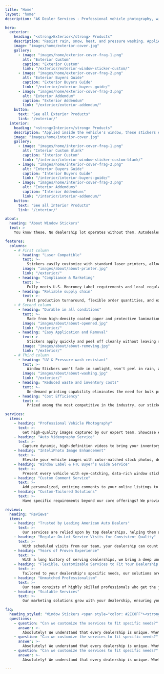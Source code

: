 ```yaml
---
title: "Home"
layout: "home"
description: "AK Dealer Services - Professional vehicle photography, window labels, videography, and more for auto dealerships."

hero:
  exterior:
    heading: "<strong>Exterior</strong> Products"
    description: "Resist rain, snow, heat, and pressure washing. Applied outside windows, they stay clear, peel off without damaging tint, and boost your lot's professional look."
    image: "images/home/exterior-cover.jpg"
    gallery:
      - image: "images/home/exterior-cover-frag-1.png"
        alt: "Exterior Custom"
        caption: "Exterior Custom"
        link: "/exterior/exterior-window-sticker-custom/"
      - image: "images/home/exterior-cover-frag-2.png"
        alt: "Exterior Buyers Guide"
        caption: "Exterior Buyers Guide"
        link: "/exterior/exterior-buyers-guide/"
      - image: "images/home/exterior-cover-frag-3.png"
        alt: "Exterior Addendum"
        caption: "Exterior Addendum"
        link: "/exterior/exterior-addendum/"
    button:
      text: "See all Exterior Products"
      link: "/exterior/"
  interior:
    heading: "<strong>Interior</strong> Products"
    description: "Applied inside the vehicle's window, these stickers deliver a clean, professional look. Ideal for standard conditions and provide clear visibility from outside."
    image: "images/home/interior-cover.jpg"
    gallery:
      - image: "images/home/interior-cover-frag-1.png"
        alt: "Interior Custom Blank"
        caption: "Interior Custom"
        link: "/interior/interior-window-sticker-custom-blank/"
      - image: "images/home/interior-cover-frag-2.png"
        alt: "Interior Buyers Guide"
        caption: "Interior Buyers Guide"
        link: "/interior/interior-buyers-guide/"
      - image: "images/home/interior-cover-frag-3.png"
        alt: "Interior Addendums"
        caption: "Interior Addendums"
        link: "/interior/interior-addendum/"
    button:
      text: "See all Interior Products"
      link: "/interior/"

about:
  heading: "About Window Stickers"
  text: >
    You know these. No dealership lot operates without them. Autodealer Window Stickers meet Monroney Label requirements and give vehicles a clean professional look. Made from tough coated paper, they install in minutes, survive sunlight, rain and pressure washing, and peel off cleanly with no residue. We offer a complete set of sticker variants including blank forms, custom-print templates, Buyers Guides and Addendums so your inventory stays compliant, organized and ready to sell.

features:
  columns:
    - # First column
      - heading: "Laser Compatible"
        text: >- 
          Stickers easily customize with standard laser printers, allowing dealerships to conveniently print accurate, vehicle-specific information at their location.
        image: "images/about/about-printer.jpg"
        link: "/exterior/"
      - heading: "Compliance & Marketing"
        text: >-
          Fully meets U.S. Monroney Label requirements and local regulations. Doubles as a branding tool with dealer colors, logo, and contact details—reinforcing brand identity at first glance.
      - heading: "Reliable supply chain"
        text: >-
          Fast production turnaround, flexible order quantities, and expedited shipping options ensure managers never run out of stickers. Predictable lead times and responsive customer support reduce downtime and sustain uninterrupted vehicle display.
    - # Second column
      - heading: "Durable in all conditions"
        text: >-
          Made from high-density coated paper and protective lamination, these stickers resist UV fading, moisture, and pressure washing. Managers gain peace of mind knowing pricing and specs remain legible and professional-looking.
        image: "images/about/about-openned.jpg"
        link: "/exterior/"
      - heading: "Easy Application and Removal"
        text: >-
          Stickers apply quickly and peel off cleanly without leaving residue, helping streamline dealership workflow while protecting vehicle windows including sensitive or factory-tinted surfaces.
        image: "images/about/about-removing.jpg"
        link: "/exterior/"
    - # Third column
      - heading: "UV & Pressure-wash resistant"
        text: >-
          Window Stickers won't fade in sunlight, won't peel in rain, and stay in place even after repeated pressure washes. They stay clear and readable in all kinds of weather.
        image: "images/about/about-washing.jpg"
        link: "/exterior/"
      - heading: "Reduced waste and inventory costs"
        text: >-
          On-demand printing capability eliminates the need for bulk pre-printed stickers. Dealership managers avoid outdated stock and reduce storage expenses, ensuring they only print what's needed when it's needed, cutting material waste.
      - heading: "Cost Efficiency"
        text: >-
          Priced among the most competitive in the industry, our stickers deliver top-tier performance at a lower per-unit cost. Bulk discounts, minimal waste, and streamlined procurement boost ROI and translate into significant savings for dealership budgets.

services:
  items:
    - heading: "Professional Vehicle Photography"
      text: >-
        Get high-quality images captured by our expert team. Showcase every angle, detail, and feature so your online inventory truly shines.
    - heading: "Auto Videography Service"
      text: >-
        Capture dynamic, high-definition videos to bring your inventory to life. Offer a virtual test-drive experience that engages buyers and encourages them to take the next step.
    - heading: "InteliPhoto Image Enhancement"
      text: >-
        Elevate your vehicle images with color-matched stock photos, dealership branding, and professional editing. Make every car look its best.
    - heading: "Window Label & FTC Buyer’s Guide Service"
      text: >-
        Present every vehicle with eye-catching, data-rich window stickers. We use comprehensive VIN data and exclusive highlight technology to give buyers the info they need at a glance.
    - heading: "Custom Comment Service"
      text: >-
        Add personalized, enticing comments to your online listings to attract more customer interest and highlight each vehicle's unique features.
    - heading: "Custom-Tailored Solutions"
      text: >-
        Have specific requirements beyond our core offerings? We provide customizable services designed to meet your dealership's unique needs and help you stay ahead of the competition.

reviews:
  heading: "Reviews"
  items:
    - heading: "Trusted by Leading American Auto Dealers"
      text: >-
        Our services are relied upon by top dealerships, helping them achieve better results and drive sales.
    - heading: "Regular On-Lot Service Visits for Consistent Quality"
      text: >-
        With scheduled visits from our team, your dealership can count on consistently high-quality services that keep your inventory presentation polished and professional. This consistency leads to better buyer impressions and higher engagement.
    - heading: "Years of Proven Experience"
      text: >-
        With a long history of serving dealerships, we bring a deep understanding of the industry and the expertise needed to address your unique challenges. Our experience ensures reliable and effective solutions that deliver results every time.
    - heading: "Flexible, Customizable Services to Fit Your Dealership’s Goals"
      text: >-
        Tailored to your dealership's specific needs, our solutions are designed to help you stand out in a competitive market. Whether it's custom marketing strategies or specialized support, we focus on delivering measurable benefits for your business.
    - heading: "Unmatched Professionalism"
      text: >-
        Our team consists of highly skilled professionals who get the job done right the first time. We pride ourselves on delivering quick, high-quality work that exceeds expectations. You can trust us to handle your needs without disappointment.
    - heading: "Scalable Services"
      text: >-
        Our marketing solutions grow with your dealership, ensuring you stay competitive as your business expands.

faq:
  heading_styled: 'Window Stickers <span style="color: #2EC0FF"><strong>F.A.Q.</strong></span>'
  questions:
    - question: "Can we customize the services to fit specific needs?"
      answer: >-
        Absolutely! We understand that every dealership is unique. Whether it's custom comments, tailored photography styles, or specific branding requirements, we'll work with you to create a solution that meets your goals.
    - question: "Can we customize the services to fit specific needs?"
      answer: >-
        Absolutely! We understand that every dealership is unique. Whether it's custom comments, tailored photography styles, or specific branding requirements, we'll work with you to create a solution that meets your goals.
    - question: "Can we customize the services to fit specific needs?"
      answer: >-
        Absolutely! We understand that every dealership is unique. Whether it's custom comments, tailored photography styles, or specific branding requirements, we'll work with you to create a solution that meets your goals.

---
```

